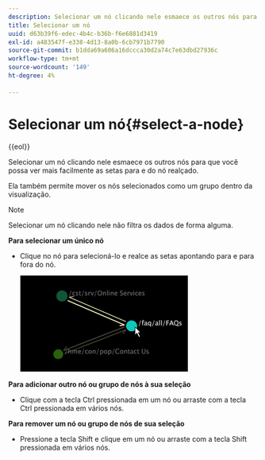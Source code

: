```yaml
---
description: Selecionar um nó clicando nele esmaece os outros nós para que você possa ver mais facilmente as setas para e do nó realçado.
title: Selecionar um nó
uuid: d63b39f6-edec-4b4c-b36b-f6e6881d3419
exl-id: a483547f-e338-4d13-8a0b-6cb7971b7790
source-git-commit: b1dda69a606a16dccca30d2a74c7e63dbd27936c
workflow-type: tm+mt
source-wordcount: '149'
ht-degree: 4%

---
```


# Selecionar um nó{#select-a-node}

{{eol}}

Selecionar um nó clicando nele esmaece os outros nós para que você possa ver mais facilmente as setas para e do nó realçado.

Ela também permite mover os nós selecionados como um grupo dentro da visualização.

>[!NOTE]
>
>Selecionar um nó clicando nele não filtra os dados de forma alguma.

**Para selecionar um único nó**

* Clique no nó para selecioná-lo e realce as setas apontando para e para fora do nó.

   ![](assets/vis_2DProcessMap_SelectNode.png)

**Para adicionar outro nó ou grupo de nós à sua seleção**

* Clique com a tecla Ctrl pressionada em um nó ou arraste com a tecla Ctrl pressionada em vários nós.

**Para remover um nó ou grupo de nós de sua seleção**

* Pressione a tecla Shift e clique em um nó ou arraste com a tecla Shift pressionada em vários nós.
